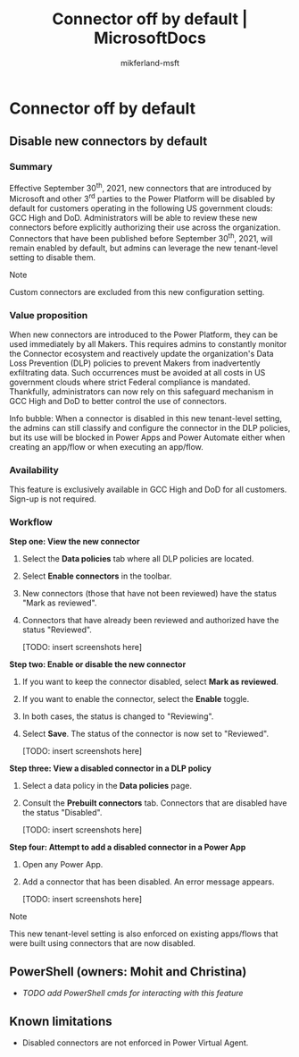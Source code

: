 ﻿---
title: "Connector off by default | MicrosoftDocs"
description: Describes how the connector is off by default.
ms.service: power-platform
ms.component: pa-admin
ms.topic: conceptual
ms.date: 09/15/2021
ms.subservice: admin
author: mikferland-msft
ms.author: miferlan
ms.reviewer: jimholtz
contributors:
  - mikferland-msft
ms.custom: "admin-security"
search.audienceType: 
  - admin
search.app:
  - D365CE
  - PowerApps
  - Powerplatform
  - Flow
---
# Connector off by default

## Disable new connectors by default

### Summary

Effective September 30<sup>th</sup>, 2021, new connectors that are introduced by Microsoft and other 3<sup>rd</sup> parties to the Power Platform will be disabled by default for customers operating in the following US government clouds: GCC High and DoD. Administrators will be able to review these new connectors before explicitly authorizing their use across the organization. Connectors that have been published before September 30<sup>th</sup>, 2021, will remain enabled by default, but admins can leverage the new tenant-level setting to disable them.

> [!NOTE]
> Custom connectors are excluded from this new configuration setting.

### Value proposition

When new connectors are introduced to the Power Platform, they can be used immediately by all Makers. This requires admins to constantly monitor the Connector ecosystem and reactively update the organization's Data Loss Prevention (DLP) policies to prevent Makers from inadvertently exfiltrating data. Such occurrences must be avoided at all costs in US government clouds where strict Federal compliance is mandated. Thankfully, administrators can now rely on this safeguard mechanism in GCC High and DoD to better control the use of connectors.

Info bubble: When a connector is disabled in this new tenant-level setting, the admins can still classify and configure the connector in the DLP policies, but its use will be blocked in Power Apps and Power Automate either when creating an app/flow or when executing an app/flow.

### Availability

This feature is exclusively available in GCC High and DoD for all customers. Sign-up is not required.

### Workflow

**Step one: View the new connector**

1. Select the **Data policies** tab where all DLP policies are located.

2. Select **Enable connectors** in the toolbar.

3. New connectors (those that have not been reviewed) have the status "Mark as reviewed".

4. Connectors that have already been reviewed and authorized have the status "Reviewed".

   \[TODO: insert screenshots here\]

**Step two: Enable or disable the new connector**

1. If you want to keep the connector disabled, select **Mark as reviewed**.

2. If you want to enable the connector, select the **Enable** toggle.

3. In both cases, the status is changed to "Reviewing".

4. Select **Save**. The status of the connector is now set to "Reviewed".

   \[TODO: insert screenshots here\]

**Step three: View a disabled connector in a DLP policy**

1. Select a data policy in the **Data policies** page.

2. Consult the **Prebuilt connectors** tab. Connectors that are disabled have the status "Disabled".

   \[TODO: insert screenshots here\]

**Step four: Attempt to add a disabled connector in a Power App**

1. Open any Power App.

2. Add a connector that has been disabled. An error message appears.

   \[TODO: insert screenshots here\]

  > [!NOTE]
  > This new tenant-level setting is also enforced on existing apps/flows that were built using connectors that are now disabled.

## PowerShell (owners: Mohit and Christina)

-  *TODO add PowerShell cmds for interacting with this feature*

## Known limitations

-  Disabled connectors are not enforced in Power Virtual Agent.


